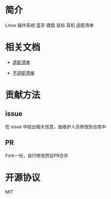 # 简介

Linux 操作系统 蓝牙 键盘 鼠标 耳机 适配清单

# 相关文档

- [适配清单](docs/zh-Hans/README.md)

- [不适配清单](docs/zh-Hans/README.md)

# 贡献方法

## issue

在 issue 中给出相关信息，由维护人员修改到仓库中

## PR

Fork一份，自行修改然后PR合并

# 开源协议

MIT
